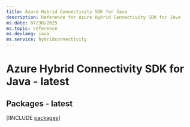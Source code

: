 ```yaml
---
title: Azure Hybrid Connectivity SDK for Java
description: Reference for Azure Hybrid Connectivity SDK for Java
ms.date: 07/30/2025
ms.topic: reference
ms.devlang: java
ms.service: hybridconnectivity
---
```

# Azure Hybrid Connectivity SDK for Java - latest
## Packages - latest
[!INCLUDE [packages](hybrid-connectivity-index.md)]
